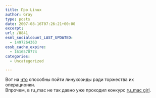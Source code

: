 ```yaml
---
title: Про Linux
author: Gray
type: posts
date: 2007-08-16T07:26:21+00:00
excerpt:
url: /8841
esml_socialcount_LAST_UPDATED:
  - 1497264363
essb_cache_expire:
  - 1616570774
categories:
  - Uncategorized

---
```








Вот на [что][1] способны пойти линуксоиды ради торжества их операционки.  
Впрочем, в ru_mac не так давно уже проходил конкурс [ru_mac girl][2].

 [1]: http://florchakh.com/2007/08/15/ubuntu-girl-spread-the-linux-with-a-chick.html
 [2]: http://community.livejournal.com/ru_mac/tag/ru_mac_girl